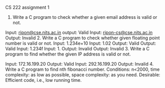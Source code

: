 CS 222 assignment 1
1. Write a C program to check whether a given email address is valid or not. 

Input: ripon@cse.nits.ac.in
output: Valid
Input: ripon-cs@cse.nits.ac.in
Output: Invalid
2. Write a C program to check whether given floating point number is valid or not.
Input: 1.234e+10 Input: 1.02
Output: Valid Output: Valid
Input: 1.234f Input: 1.
Output: Invalid Output: Invalid
3. Write a C program to find whether the given IP address is valid or not. 

Input: 172.16.199.20
Output: Valid
Input: 292.16.199.20
Output: Invalid
4. Write a C program to find nth fibonacci number.
Conditions: n<2000, time complexity: as low as possible, space complexity: as you need.
Desirable: Efficient code, i.e., low running time.
